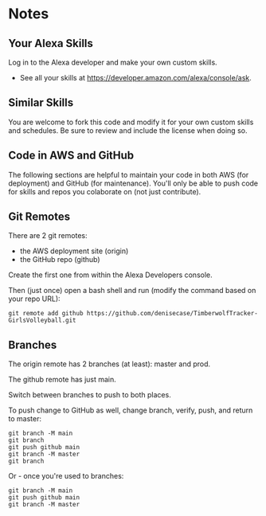 # Notes 

## Your Alexa Skills

Log in to the Alexa developer and make your own custom skills. 

- See all your skills at <https://developer.amazon.com/alexa/console/ask>.

## Similar Skills

You are welcome to fork this code and modify it for your own custom skills and schedules. 
Be sure to review and include the license when doing so. 

## Code in AWS and GitHub

The following sections are helpful to maintain your code in both AWS (for deployment) and GitHub (for maintenance). 
You'll only be able to push code for skills and repos you colaborate on (not just contribute).

## Git Remotes

There are 2 git remotes:

- the AWS deployment site (origin)
- the GitHub repo (github)

Create the first one from within the Alexa Developers console.

Then (just once) open a bash shell and run (modify the command based on your repo URL):

`git remote add github https://github.com/denisecase/TimberwolfTracker-GirlsVolleyball.git`

## Branches 

The origin remote has 2 branches (at least): master and prod.

The github remote has just main.

Switch between branches to push to both places. 

To push change to GitHub as well, change branch, verify, push, and return to master:

```
git branch -M main
git branch
git push github main
git branch -M master
git branch
```

Or - once you're used to branches:

```
git branch -M main
git push github main
git branch -M master
```

